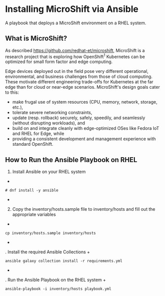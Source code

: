 # Installing MicroShift via Ansible

A playbook that deploys a MicroShift environment on a RHEL system.

## What is MicroShift?

As described https://github.com/redhat-et/microshift, MicroShift is a research project that is exploring how OpenShift<sup>1</sup> Kubernetes can be optimized for small form factor and edge computing.

Edge devices deployed out in the field pose very different operational, environmental, and business challenges from those of cloud computing. These motivate different engineering trade-offs for Kubernetes at the far edge than for cloud or near-edge scenarios. MicroShift's design goals cater to this:

- make frugal use of system resources (CPU, memory, network, storage, etc.),
- tolerate severe networking constraints,
- update (resp. rollback) securely, safely, speedily, and seamlessly (without disrupting workloads), and
- build on and integrate cleanly with edge-optimized OSes like Fedora IoT and RHEL for Edge, while
- providing a consistent development and management experience with standard OpenShift.

## How to Run the Ansible Playbook on RHEL

1. Install Ansible on your RHEL system
+
```
# dnf install -y ansible
```
+
2. Copy the inventory/hosts.sample file to inventory/hosts and fill out the appropriate variables
+
```
cp inventory/hosts.sample inventory/hosts
```
+
. Install the required Ansible Collections
+
```
ansible galaxy collection install -r requirements.yml
```
+
. Run the Ansible Playbook on the RHEL system
+
```
ansible-playbook -i inventory/hosts playbook.yml
```

